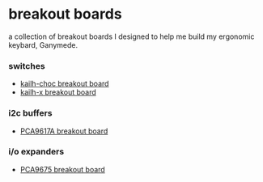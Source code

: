 # breakout boards

a collection of breakout boards I designed to help me build my ergonomic keybard, Ganymede.

### switches

- [kailh-choc breakout board](./switches/choc)
- [kailh-x breakout board](./switches/x)

### i2c buffers

- [PCA9617A breakout board](./buffers/pca9617a)

### i/o expanders

- [PCA9675 breakout board](./io%20expanders/pca9675)
